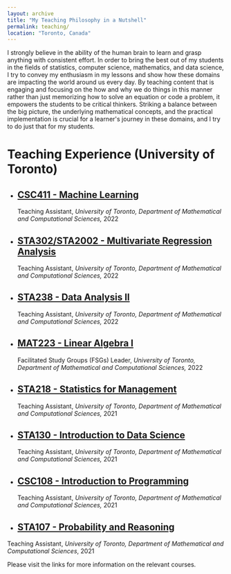 ```yaml
---
layout: archive
title: "My Teaching Philosophy in a Nutshell"
permalink: teaching/
location: "Toronto, Canada"
---
```


I strongly believe in the ability of the human brain to learn and grasp anything with consistent effort. In order to bring the best out of my students in the fields of statistics, computer science, mathematics, and data science, I try to convey my enthusiasm in my lessons and show how these domains are impacting the world around us every day. By teaching content that is engaging and focusing on the how and why we do things in this manner rather than just memorizing how to solve an equation or code a problem, it empowers the students to be critical thinkers. Striking a balance between the big picture, the underlying mathematical concepts, and the practical implementation is crucial for a learner's journey in these domains, and I try to do just that for my students.

# Teaching Experience (University of Toronto)
- ## [CSC411 - Machine Learning](http://www.cs.toronto.edu/~rahulgk/courses/csc311_f22/index.html)
  Teaching Assistant, *University of Toronto, Department of Mathematical and Computational Sciences,* 2022

- ## [STA302/STA2002 - Multivariate Regression Analysis](https://utm.calendar.utoronto.ca/course/sta302h5)
  Teaching Assistant, *University of Toronto, Department of Mathematical and Computational Sciences,* 2022

- ## [STA238 - Data Analysis II](https://artsci.calendar.utoronto.ca/course/sta238h1)
  Teaching Assistant, *University of Toronto, Department of Mathematical and Computational Sciences,* 2022

- ## [MAT223 - Linear Algebra I](http://www.math.toronto.edu/nhoell/MAT223/)
  Facilitated Study Groups (FSGs) Leader, *University of Toronto, Department of Mathematical and Computational Sciences,* 2022

- ## [STA218 - Statistics for Management](https://mcs.utm.utoronto.ca/~nosedal/218.html)
  Teaching Assistant, *University of Toronto, Department of Mathematical and Computational Sciences,* 2021

- ## [STA130 - Introduction to Data Science](https://artsci.calendar.utoronto.ca/course/sta130h1)
  Teaching Assistant, *University of Toronto, Department of Mathematical and Computational Sciences,* 2021

- ## [CSC108 - Introduction to Programming](https://cssc.utm.utoronto.ca/resources/csc108)
  Teaching Assistant, *University of Toronto, Department of Mathematical and Computational Sciences,* 2021

 - ## [STA107 - Probability and Reasoning](https://utm.calendar.utoronto.ca/course/sta107h5)
  Teaching Assistant, *University of Toronto, Department of Mathematical and Computational Sciences*, 2021


Please visit the links for more information on the relevant courses.